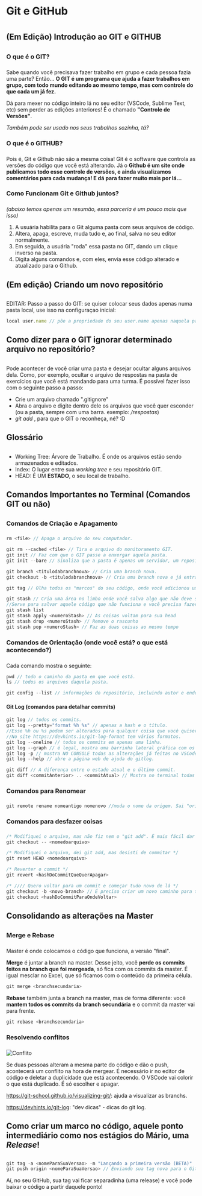 # Git e GitHub <h1>


## (Em Edição) Introdução ao GIT e GITHUB <h2>

### O que é o GIT? <h3>

Sabe quando você precisava fazer trabalho em grupo e cada pessoa fazia uma parte? Então... **O GIT é um programa que ajuda a fazer trabalhos em grupo, com todo mundo editando ao mesmo tempo, mas com controle do que cada um já fez.**

Dá para mexer no código inteiro lá no seu editor (VSCode, Sublime Text, etc) sem perder as edições anteriores! É o chamado **"Controle de Versões"**.

_Também pode ser usado nos seus trabalhos sozinha, tá?_

### O que é o GITHUB? <h3>

Pois é, Git e Github não são a mesma coisa! Git é o software que controla as versões do código que você está alterando. Já o **Github é um site onde publicamos todo esse controle de versões, e ainda visualizamos comentários para cada mudança! E dá para fazer muito mais por lá...**

### Como Funcionam Git e Github juntos? <h3>
_(abaixo temos apenas um resumão, essa parceria é um pouco mais que isso)_

1. A usuária habilita para o Git alguma pasta com seus arquivos de código.
2. Altera, apaga, escreve, muda tudo e, ao final, salva no seu editor normalmente.
3. Em seguida, a usuária "roda" essa pasta no GIT, dando um clique inverso na pasta.
4. Digita alguns comandos e, com eles, envia esse código alterado e atualizado para o Github.

## (Em edição) Criando um novo repositório <h2>

EDITAR: Passo a passo do GIT: se quiser colocar seus dados apenas numa pasta local, use isso na configuraçao inicial:
```js
local user.name // põe a propriedade do seu user.name apenas naquela pasta.
```


## Como dizer para o GIT ignorar determinado arquivo no repositório? <h2>

Pode acontecer de você criar uma pasta e desejar ocultar alguns arquivos dela. Como, por exemplo, ocultar o arquivo de respostas na pasta de exercícios que você está mandando para uma turma. É possível fazer isso com o seguinte passo a passo:

- Crie um arquivo chamado ".gitignore"
- Abra o arquivo e digite dentro dele os arquivos que você quer esconder (ou a pasta, sempre com uma barra. exemplo: */respostas*)
- *git add <seu file gitignore>*, para que o GIT o reconheça, né? :D

## Glossário <h2>
- Working Tree: Árvore de Trabalho. É onde os arquivos estão sendo armazenados e editados.
- Index: O lugar entre sua *working tree* e seu repositório GIT.
- HEAD: É UM **ESTADO**, o seu local de trabalho.

## Comandos Importantes no Terminal (Comandos GIT ou não) <h2>

### Comandos de Criação e Apagamento <h3>

```js
rm <file> // Apaga o arquivo do seu computador.

git rm --cached <file> // Tira o arquivo do monitoramento GIT.
git init // Faz com que o GIT passe a enxergar aquela pasta.
git init --bare // Sinaliza que a pasta é apenas um servidor, um repositório matriz. É como se fosse seu link no GitHub.

git branch <titulodabranchnova> // Cria uma branch nova.
git checkout -b <titulodabranchnova> // Cria uma branch nova e já entra nela.

git tag // Olha todos os "marcos" do seu código, onde você adicionou uma tag.

git stash // Cria uma área no limbo onde você salva algo que não deve ser commitado. 
//Serve para salvar aquele código que não funciona e você precisa fazer uma nova tarefa, por exemplo.
git stash list
git stash apply <numeroStash> // As coisas voltam para sua head
git stash drop <numeroStash> // Remove o rascunho
git stash pop <numeroStash> // Faz as duas coisas ao mesmo tempo
```

### Comandos de Orientação (onde você está? o que está acontecendo?) <h3>

Cada comando mostra o seguinte:
```js
pwd // todo o caminho da pasta em que você está.
ls // todos os arquivos daquela pasta.

git config --list // informações do repositório, incluindo autor e endereço.
```

#### Git Log (comandos para detalhar commits) <h4>

```js
git log // todos os commits.
git log --pretty="format %h %s" // apenas a hash e o título. 
//Esse %h ou %s podem ser alterados para qualquer coisa que você quiser. 
//No site https://devhints.io/git-log-format tem vários formatos.
git log --oneline // todos os commits em apenas uma linha.
git log --graph // é legal, mostra uma barrinha lateral gráfica com os commits da sua branch atual.
git log -p // mostra NO CONSOLE todas as alterações já feitas no VSCode.
git log --help // abre a página web de ajuda do gitlog.

git diff // A diferença entre o estado atual e o último commit.
git diff <commitAnterior> .. <commitAtual> // Mostra no terminal todas as alterações entre dois commits.
```

### Comandos para Renomear <h3>

```js
git remote rename nomeantigo nomenovo //muda o nome da origem. Sai "origin" e entra o nome que você quiser.
```

### Comandos para desfazer coisas <h3>

```js
/* Modifiquei o arquivo, mas não fiz nem o "git add". É mais fácil dar ctrl z no VSCode.*/ 
git checkout -- <nomedoarquivo>

/* Modifiquei o arquivo, dei git add, mas desisti de commitar */ 
git reset HEAD <nomedoarquivo>

/* Reverter o commit */ 
git revert <hashDoCommitQueQuerApagar> 

/* //// Quero voltar para um commit e começar tudo novo de lá */
git checkout -b <novo-branch> // É preciso criar um novo caminho para trilhar.
git checkout <hashDoCommitParaOndeVoltar>
```

## Consolidando as alterações na Master <h2>

### Merge e Rebase <h3>

Master é onde colocamos o código que funciona, a versão "final".

**Merge** é juntar a branch na master. Desse jeito, você **perde os commits feitos na branch que foi mergeada**, só fica com os commits da master. É igual mesclar no Excel, que só ficamos com o conteúdo da primeira célula.
```js
git merge <branchsecundaria>
```

**Rebase** também junta a branch na master, mas de forma diferente: você **mantem todos os commits da branch secundária** e o commit da master vai para frente.
```js
git rebase <branchsecundaria>
```

### Resolvendo conflitos <h3>
![Conflito](https://i.ibb.co/6NyQBMh/conflito.jpg) 


Se duas pessoas alteram a mesma parte do código e dão o push, acontecerá um conflito na hora de mergear. É necessário ir no editor de código e deletar a duplicidade que está acontecendo. O VSCode vai colorir o que está duplicado. É só escolher e apagar.

https://git-school.github.io/visualizing-git/: ajuda a visualizar as branchs.

https://devhints.io/git-log: "dev dicas" - dicas do git log.

## Como criar um marco no código, aquele ponto intermediário como nos estágios do Mário, uma *Release*! <h2>
```js
git tag -a <nomeParaSuaVersao> -m "Lançando a primeira versão (BETA)"
git push origin <nomeParaSuaVersao> // Enviando sua tag nova para o GitHub
```

Aí, no seu GitHub, sua tag vai ficar separadinha (uma release) e você pode baixar o código a partir daquele ponto!




